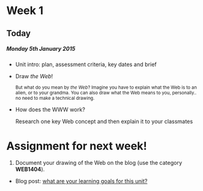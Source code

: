 # Week 1

## Today

##### Monday 5th January 2015

* Unit intro: plan, assessment criteria, key dates and brief

* Draw *the Web*! 
	
	<small>But what do you mean by *the Web*? Imagine you have to explain what the Web is to an alien, or to your grandma. You can also draw what the Web means to you, personally.. no need to make a technical drawing.</small>
* How does the WWW work?

	Research one key Web concept and then explain it to your classmates
	

# Assignment for next week!

1. Document your drawing of the Web on the blog (use the category **WEB1404**).

* Blog post: [what are your learning goals for this unit?](https://github.com/RavensbourneWebMedia/Blogging/blob/master/what-are-my-learning-goals.md)